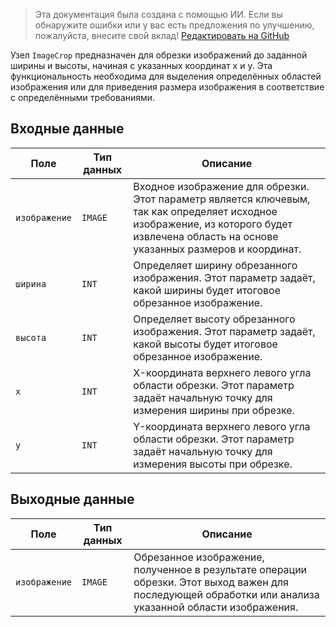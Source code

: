 > Эта документация была создана с помощью ИИ. Если вы обнаружите ошибки или у вас есть предложения по улучшению, пожалуйста, внесите свой вклад! [Редактировать на GitHub](https://github.com/Comfy-Org/embedded-docs/blob/main/comfyui_embedded_docs/docs/ImageCrop/ru.md)

Узел `ImageCrop` предназначен для обрезки изображений до заданной ширины и высоты, начиная с указанных координат x и y. Эта функциональность необходима для выделения определённых областей изображения или для приведения размера изображения в соответствие с определёнными требованиями.

## Входные данные

| Поле | Тип данных | Описание                                                                                   |
|-------|-------------|-----------------------------------------------------------------------------------------------|
| `изображение` | `IMAGE` | Входное изображение для обрезки. Этот параметр является ключевым, так как определяет исходное изображение, из которого будет извлечена область на основе указанных размеров и координат. |
| `ширина` | `INT` | Определяет ширину обрезанного изображения. Этот параметр задаёт, какой ширины будет итоговое обрезанное изображение. |
| `высота` | `INT` | Определяет высоту обрезанного изображения. Этот параметр задаёт, какой высоты будет итоговое обрезанное изображение. |
| `x` | `INT` | X-координата верхнего левого угла области обрезки. Этот параметр задаёт начальную точку для измерения ширины при обрезке. |
| `y` | `INT` | Y-координата верхнего левого угла области обрезки. Этот параметр задаёт начальную точку для измерения высоты при обрезке. |

## Выходные данные

| Поле | Тип данных | Описание                                                                   |
|-------|-------------|-------------------------------------------------------------------------------|
| `изображение` | `IMAGE` | Обрезанное изображение, полученное в результате операции обрезки. Этот выход важен для последующей обработки или анализа указанной области изображения. |
